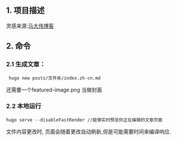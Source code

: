 ## 1. 项目描述
  灵感来源:[马大伟博客]()

## 2. 命令
### 2.1 生成文章：
```
 hugo new posts/文件夹/index.zh-cn.md  
```
 还需要一个featured-image.png 当做封面

 ### 2.2 本地运行
 ```
hugo serve --disableFastRender //能够实时预览你正在编辑的文章页面
```
文件内容更改时, 页面会随着更改自动刷新,但是可能需要时间来编译响应.

